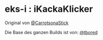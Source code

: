 # eks-i : iKackaKlicker

Original von [@CarrotsonaStick](https://github.com/CarrotsonaStick)

Die Base des ganzen Builds ist von: [@tbored](https://github.com/tbored) 
